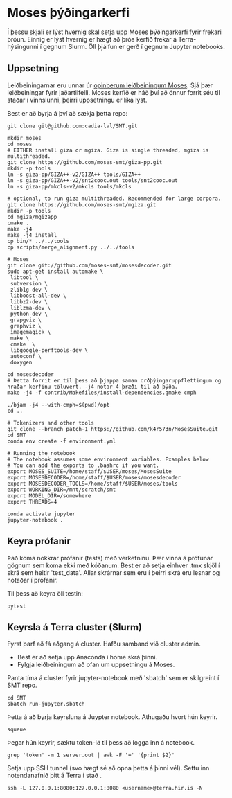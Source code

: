 # Moses þýðingarkerfi
Í þessu skjali er lýst hvernig skal setja upp Moses þýðingarkerfi fyrir frekari þróun.
Einnig er lýst hvernig er hægt að þróa kerfið frekar á Terra-hýsingunni í gegnum Slurm.
Öll þjálfun er gerð í gegnum Jupyter notebooks.

## Uppsetning
Leiðbeiningarnar eru unnar úr [opinberum leiðbeiningum Moses](http://www.statmt.org/moses/?n=Development.GetStarted). Sjá þær leiðbeiningar fyrir jaðartilfelli.
Moses kerfið er háð því að önnur forrit séu til staðar í vinnslunni, þeirri uppsetningu er líka lýst.

Best er að byrja á því að sækja þetta repo:

    git clone git@github.com:cadia-lvl/SMT.git 

    mkdir moses
    cd moses
    # EITHER install giza or mgiza. Giza is single threaded, mgiza is multithreaded.
    git clone https://github.com/moses-smt/giza-pp.git
    mkdir -p tools
    ln -s giza-pp/GIZA++-v2/GIZA++ tools/GIZA++
    ln -s giza-pp/GIZA++-v2/snt2cooc.out tools/snt2cooc.out
    ln -s giza-pp/mkcls-v2/mkcls tools/mkcls

    # optional, to run giza multithreaded. Recommended for large corpora.    
    git clone https://github.com/moses-smt/mgiza.git
    mkdir -p tools
    cd mgiza/mgizapp
    cmake .
    make -j4
    make -j4 install
    cp bin/* ../../tools
    cp scripts/merge_alignment.py ../../tools

    # Moses
    git clone git://github.com/moses-smt/mosesdecoder.git
    sudo apt-get install automake \
     libtool \ 
     subversion \ 
     zlib1g-dev \ 
     libboost-all-dev \ 
     libbz2-dev \ 
     liblzma-dev \ 
     python-dev \ 
     grapgviz \ 
     graphviz \ 
     imagemagick \ 
     make \ 
     cmake  \ 
     libgoogle-perftools-dev \
     autoconf \ 
     doxygen

    cd mosesdecoder
    # Þetta forrit er til þess að þjappa saman orðþýingaruppflettingum og hraðar kerfinu töluvert. -j4 notar 4 þræði til að þýða.
    make -j4 -f contrib/Makefiles/install-dependencies.gmake cmph

    ./bjam -j4 --with-cmph=$(pwd)/opt
    cd ..
    
    # Tokenizers and other tools
    git clone --branch patch-1 https://github.com/k4r573n/MosesSuite.git
    cd SMT
    conda env create -f environment.yml 

    # Running the notebook
    # The notebook assumes some environment variables. Examples below
    # You can add the exports to .bashrc if you want.
    export MOSES_SUITE=/home/staff/$USER/moses/MosesSuite
    export MOSESDECODER=/home/staff/$USER/moses/mosesdecoder
    export MOSESDECODER_TOOLS=/home/staff/$USER/moses/tools
    export WORKING_DIR=/mnt/scratch/smt
    export MODEL_DIR=/somewhere
    export THREADS=4

    conda activate jupyter
    jupyter-notebook .

## Keyra prófanir
Það koma nokkrar prófanir (tests) með verkefninu. Þær vinna á prófunar gögnum sem koma ekki með kóðanum. Best er að setja einhver .tmx skjöl í skrá sem heitir 'test_data'. Allar skrárnar sem eru í þeirri skrá eru lesnar og notaðar í prófanir.

Til þess að keyra öll testin:

    pytest

## Keyrsla á Terra cluster (Slurm)
Fyrst þarf að fá aðgang á cluster. Hafðu samband við cluster admin.

- Best er að setja upp Anaconda í home skrá þinni.
- Fylgja leiðbeiningum að ofan um uppsetningu á Moses.

Panta tíma á cluster fyrir jupyter-notebook með 'sbatch' sem er skilgreint í SMT repo.
    
    cd SMT
    sbatch run-jupyter.sbatch

Þetta á að byrja keyrsluna á Juypter notebook. Athugaðu hvort hún keyrir.

    squeue

Þegar hún keyrir, sæktu token-ið til þess að logga inn á notebook.

    grep 'token' -m 1 server.out | awk -F '=' '{print $2}' 

Setja upp SSH tunnel (svo hægt sé að opna þetta á þinni vél). Settu inn notendanafnið þitt á Terra í stað <username>.

    ssh -L 127.0.0.1:8080:127.0.0.1:8080 <username>@terra.hir.is -N
    
